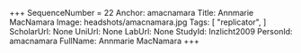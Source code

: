 +++
SequenceNumber =  22
Anchor: amacnamara
Title: Annmarie MacNamara
Image: headshots/amacnamara.jpg
Tags: [ "replicator", ]
ScholarUrl: None
UniUrl: None
LabUrl: None
StudyId: Inzlicht2009
PersonId: amacnamara
FullName: Annmarie MacNamara
+++